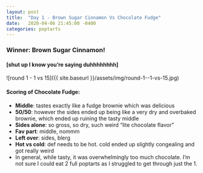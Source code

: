 ```yaml
---
layout: post
title:  "Day 1 - Brown Sugar Cinnamon Vs Chocolate Fudge"
date:   2020-04-06 21:45:00 -0400
categories: poptarts
---
```


### Winner: Brown Sugar Cinnamon! 
#### [shut up I know you’re saying duhhhhhhhh]

![round 1 - 1 vs 15]({{ site.baseurl }}/assets/img/round-1--1-vs-15.jpg)

#### Scoring of Chocolate Fudge:
 * **Middle**: tastes exactly like a fudge brownie which was delicious
 * **50/50**: however the sides ended up being like a very dry and overbaked brownie, which ended up ruining the tasty middle
 * **Sides alone**: so gross, so dry, such weird “lite chocolate flavor”
 * **Fav part**: middle, nommm
 * **Left over**: sides, blerg
 * **Hot vs cold**: def needs to be hot. cold ended up slightly congealing and got really weird
 * In general, while tasty, it was overwhelmingly too much chocolate. I’m not sure I could eat 2 full poptarts as I struggled to get through just the 1.
